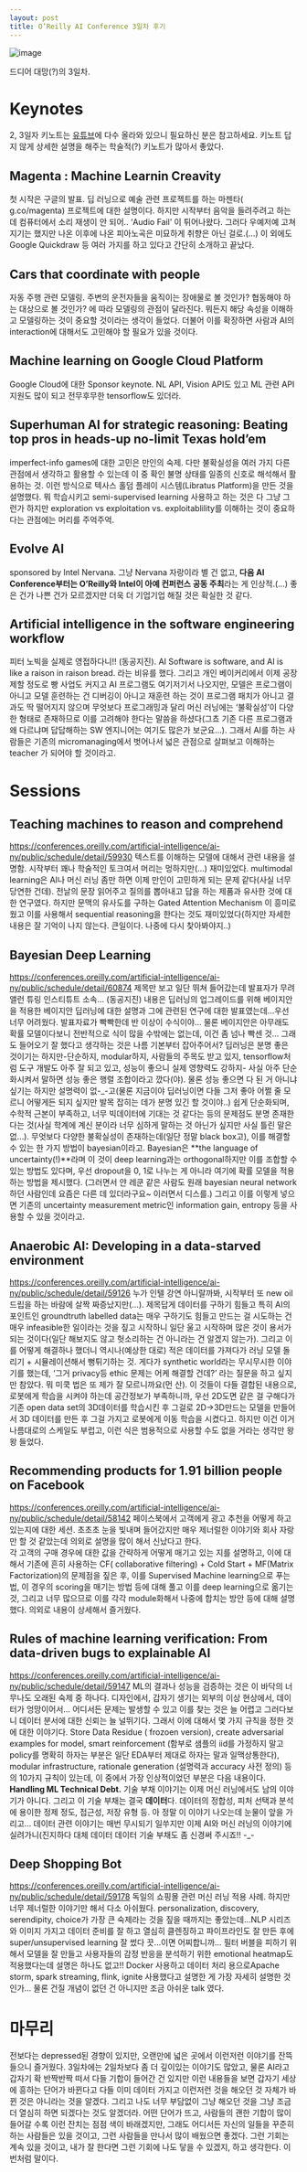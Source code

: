 ```yaml
---
layout: post
title: O’Reilly AI Conference 3일차 후기
---
```


![image](https://cojette.files.wordpress.com/2017/06/img_6596.jpg)

드디어 대망(?)의 3일차.

# Keynotes
2, 3일자 키노트는 [유튜브](https://www.youtube.com/playlist?list=PL055Epbe6d5aWQeNSNfGwal91ruF-jsin)에 다수 올라와 있으니 필요하신 분은 참고하세요. 
키노트 답지 않게 상세한 설명을 해주는 학술적(?) 키노트가 많아서 좋았다.

## Magenta : Machine Learnin Creavity 
첫 시작은 구글의 발표. 딥 러닝으로 예술 관련 프로젝트를 하는 마젠타( g.co/magenta) 프로젝트에 대한 설명이다. 
하지만 시작부터 음악을 들려주려고 하는데 컴퓨터에서 소리 재생이 안 되어..  ‘Audio Fail’ 이 튀어나왔다. 그러다 우예저예 고쳐지기는 했지만 나온 이후에 나온 피아노곡은 미묘하게 취향은 아닌 걸로.(…) 이 외에도 Google Quickdraw 등 여러 가지를 하고 있다고 간단히 소개하고 끝났다. 

## Cars that coordinate with people
자동 주행 관련 모델링. 주변의 운전자들을 움직이는 장애물로 볼 것인가? 협동해야 하는 대상으로 볼 것인가? 에 따라 모델링의 관점이 달라진다. 뭐든지 해당 속성을 이해하고 모델링하는 것이 중요할 것이라는 생각이 들었다. 더불어 이를 확장하면 사람과 AI의 interaction에 대해서도 고민해야 할 필요가 있을 것이다.

## Machine learning on Google Cloud Platform
Google Cloud에 대한 Sponsor keynote. NL API, Vision API도 있고 ML 관련 API 지원도 많이 되고 전무후무한 tensorflow도 있더라.

## Superhuman AI for strategic reasoning: Beating top pros in heads-up no-limit Texas hold’em
imperfect-info games에 대한 고민은 만인의 숙제. 다만 불확실성을 여러 가지 다른 관점에서 생각하고 활용할 수 있는데 이 중 확인 불명 상태를 일종의 신호로 해석해서 활용하는 것. 이런 방식으로 텍사스 홀덤 플레이 시스템(Libratus Platform)을 만든 것을 설명했다.
뭐 학습시키고 semi-supervised learning 사용하고 하는 것은 다 그냥 그런가 하지만  exploration vs exploitation vs. exploitablility를 이해하는 것이 중요하다는 관점에는 머리를 주억주억.

## Evolve AI
sponsored by Intel Nervana. 그냥 Nervana 자랑이라 별 건 없고, **다음 AI Conference부터는 O’Reilly와 Intel이 아예 컨퍼런스 공동 주최**라는 게 인상적.(…) 좋은 건가 나쁜 건가 모르겠지만 더욱 더 기업기업 해질 것은 확실한 것 같다. 

## Artificial intelligence in the software engineering workflow
피터 노빅을 실제로 영접하다니!! (동공지진). AI Software is software, and AI is like a raison in raison bread. 라는 비유를 했다. 그리고 개인 베이커리에서 이제 공장제할 정도로 빵 사업도 커지고 AI 프로그램도 여기저기서 나오지만, 모델은 프로그램이 아니고 모델 훈련하는 건 디버깅이 아니고 재훈련 하는 것이 프로그램 패치가 아니고 결과도 딱 떨어지지 않으며 무엇보다 프로그래밍과 달리 머신 러닝에는 ‘불확실성’이 다양한 형태로 존재하므로 이를 고려해야 한다는 말씀을 하셨다(그쵸 기존 다른 프로그램과 왜 다르냐며 답답해하는 SW 엔지니어는 여기도 많은가 보군요…). 그래서 AI를 하는 사람들은 기존의 micromanaging에서 벗어나서 넓은 관점으로 살펴보고 이해하는 teacher 가 되어야 할 것이라고. 

# Sessions 
## Teaching machines to reason and comprehend
https://conferences.oreilly.com/artificial-intelligence/ai-ny/public/schedule/detail/59930
텍스트를 이해하는 모델에 대해서 관련 내용을 설명함. 시작부터 꽤나 학술적인 토크여서 머리는 멍하지만(…) 재미있었다. 
multimodal learning은 AI나 머신 러닝 좀만 하면 이제 만인이 고민하게 되는 문제 같다(사실 너무 당연한 건데).  전날의 문장 읽어주고 질의를 뽑아내고 답을 하는 제품과 유사한 것에 대한 연구였다. 
하지만 문맥의 유사도를 구하는 Gated Attention Mechanism 이 흥미로웠고 이를 사용해서 sequential reasoning을 한다는 것도 재미있었다(하지만 자세한 내용은 잘 기억이 나지 않는다. 큰일이다. 나중에 다시 찾아봐야지..)

## Bayesian Deep Learning
https://conferences.oreilly.com/artificial-intelligence/ai-ny/public/schedule/detail/60874
제목만 보고 일단 뛰쳐 들어갔는데 발표자가 무려 앨런 튜링 인스티튜트 소속… (동공지진)
내용은 딥러닝의 업그레이드를 위해 베이지안을 적용한 베이지안 딥러닝에 대한 설명과 그에 관련된 연구에 대한 발표였는데…우선 너무 어려웠다. 발표자료가 빡빡한데 반 이상이 수식이야… 물론 베이지안은 아무래도 확률 모델이다보니 전반적으로 식이 많을 수밖에는 없는데, 이건 좀 넘나 빡센 것…
그래도 들어오기 잘 했다고 생각하는 것은 나름 기본부터 잡아주어서?
딥러닝은 분명 좋은 것이기는 하지만-단순하지, modular하지, 사람들의 주목도 받고 있지, tensorflow처럼 도구 개발도 아주 잘 되고 있고, 성능이 좋으니 실제 영향력도 강하지- 사실 아주 단순화시켜서 말하면 성능 좋은 행렬 조합이라고 깠다(야). 물론 성능 좋으면 다 된 거 아니냐 싶기는 하지만 설명력이 없-_-고(물론 지금이야 딥러닝이면 다들 그저 좋아 어쩔 줄 모르니 어떻게든 되지 싶지만 발목 잡히는 데가 분명 있긴 할 것이야..) 쉽게 단순화되며, 수학적 근본이 부족하고, 너무 빅데이터에 기대는 것 같다는 등의 문제점도 분명 존재한다는 것(사실 학계에 계신 분이라 너무 심하게 말하는 것 아닌가 싶지만 사실 틀린 말은 없…).
무엇보다 다양한 불확실성이 존재하는데(일단 정말 black box고), 이를 해결할 수 있는 한 가지 방법이 bayesian이라고. Bayesian은 **the language of uncertainty(!)**라며 이 것이 deep learning과는 orthogonal하지만 이를 조합할 수 있는 방법도 있다며, 우선  dropout을 0, 1로 나누는 게 아니라 여기에 확률 모델을 적용하는 방법을 제시했다. (그러면서 얀 레쿤 같은 사람도 원래 bayesian neural network 하던 사람인데 요즘은 다른 데 있더라구요~ 이러면서 디스를.) 그리고 이를 이렇게 넣으면 기존의 uncertainty measurement metric인 information gain, entropy 등을 사용할 수 있을 것이라고.

## Anaerobic AI: Developing in a data-starved environment
https://conferences.oreilly.com/artificial-intelligence/ai-ny/public/schedule/detail/59126
누가 인텔 강연 아니랄까봐, 시작부터 또 new oil 드립을 하는 바람에 살짝 짜증났지만(…). 제목답게 데이터를 구하기 힘들고 특히 AI의 포인트인 groundtruth labelled data는 매우 구하기도 힘들고 만드는 걸 시도하는 건 매우 infeasible한 일이라는 것을 짚고 시작하니 일단 울고 시작하며 많은 것이 용서가 되는 것이다(일단 해보지도 않고 헛소리하는 건 아니라는 건 알겠지 않는가). 
그리고 이를 어떻게 해결하나 했더니 역시나(예상한 대로) 적은 데이터를 가져다가 러닝 모델 돌리기 + 시뮬레이션해서 뻥튀기하는 것. 게다가 synthetic world라는 무시무시한 이야기를 했는데, ‘그거 privacy등 ethic 문제는 어케 해결할 건데?’ 라는 질문을 하고 싶지만 참았다. 뭐 미쿡 법은 또 제가 잘 모르니까요(먼 산). 
이 것들이 다들 결합된 내용으로, 로봇에게 학습을 시켜야 하는데 공간정보가 부족하니까, 우선 2D도면 같은 걸 구해다가 기존 open data set의 3D데이터를 학습시킨 후 그걸로 2D->3D만드는 모델을 만들어서 3D 데이터를 만든 후 그걸 가지고 로봇에게 이동 학습을 시켰다고. 하지만 이건 이거 나름대로의 스케일도 부럽고, 이런 식은 범용적으로 사용할 수도 없을 거라는 생각만 왕왕 들었다.

## Recommending products for 1.91 billion people on Facebook
https://conferences.oreilly.com/artificial-intelligence/ai-ny/public/schedule/detail/58142
페이스북에서 고객에게 광고 추천을 어떻게 하고 있는지에 대한 세션. 초초초 눈을 빛내며 들어갔지만 매우 제너럴한 이야기와 회사 자랑만 할 것 같았는데 의외로 설명을 많이 해서 신났다고 한다.  
각 고객의 구매 경우에 대한 값을 간략하게 어떻게 매기고 있는 지를 설명하고, 이에 대해서 기존에 흔히 사용하는 CF( collaborative filtering) + Cold Start + MF(Matrix Factorization)의 문제점을 짚은 후, 이를 Supervised Machine learning으로 푸는 법, 이 경우의 scoring을 매기는 방법 등에 대해 풀고 이를 deep learning으로 옮기는 것, 그리고 너무 많으므로 이를 각각 module화해서 나중에 합치는 방안 등에 대해 설명했다. 의외로 내용이 상세해서 즐거웠다. 

## Rules of machine learning verification: From data-driven bugs to explainable AI
https://conferences.oreilly.com/artificial-intelligence/ai-ny/public/schedule/detail/59147
ML의 결과나 성능을 검증하는 것은 이 바닥의 너무나도 오래된 숙제 중 하나다. 디자인에서, 갑자기 생기는 외부의 이상 현상에서, 데이터가 엉망이어서… 어디서든 문제는 발생할 수 있고 이를 찾는 것은 늘 어렵고 그러다보니 데이터 분서에 대한 신뢰는 늘 널뛰기다. 그래서 이에 대해서 몇 가지 규칙을 정한 것에 대한 이야기다.
Store Data Residue ( frozoen version), create adversarial examples for model,  smart reinforcement (함부로 샘플의 iid를 가정하지 말고 policy를 명확히 하자는 부분은 일단 EDA부터 제대로 하자는 말과 일맥상통한다), modular infrastructure, rationale generation (설명력과 accuracy 사전 정의) 등의 10가지 규칙이 있는데, 이 중에서 가장 인상적이었던 부분은 다음 내용이다.
**Handling ML Technical Debt.** 기술 부채 이야기는 이제 머신 러닝에서도 남의 이야기가 아니다. 그리고 이 기술 부채는 결국 **데이터**다. 데이터의 정합성, 피처 선택과 분석에 용이한 정제 정도, 접근성, 저장 유형 등. 아 정말 이 이야기 나오는데 눈물이 앞을 가리고… 데이터 관련 이야기는 매번 무시되기 일쑤지만 이제 AI와 머신 러닝의 이야기에 실려가니(진지하다 대체 데이터  데이터 기술 부채도 좀 신경써 주시죠!! -_-

## Deep Shopping Bot
https://conferences.oreilly.com/artificial-intelligence/ai-ny/public/schedule/detail/59178
독일의 쇼핑몰 관련 머신 러닝 적용 사례. 하지만 너무 제너럴한 이야기만 해서 다소 아쉬웠다. personalization, discovery, serendipity, choice가 가장 큰 숙제라는 것을 짚을 때까지는 좋았는데…NLP 시리즈와 이미지 가지고 데이터 준비를 잘 하고 열심히 클렌징하고 파이프라인도 잘 만든 후에 super/unsupervised learning 잘 썼다 끗…이면 어찌합니까… 필터 버블을 피하기 위해서 모델을 잘 만들고 사용자들의 감정 반응을 분석하기 위한 emotional heatmap도 적용했다는데 설명은 하나도 없고!!  Docker 사용하고 데이터 처리 용으로Apache storm, spark streaming, flink, ignite 사용했다고 설명한 게 가장 자세히 설명한 것인가… 물론 건질 개념이 없던 건 아니지만 조금 아쉬운 talk 였다.

# 마무리
전보다는 depressed된 경향이 있지만, 오랜만에 넓은 곳에서 이런저런 이야기를 잔뜩 들으니 즐거웠다. 3일차에는 2일차보다 좀 더 깊이있는 이야기도 많았고, 물론 AI라고 갑자기 확 반짝반짝 떠서 다들 기합이 들어간 건 있지만 이런 내용들을 보면 갑자기 세상에 흥하는 단어가 바뀐다고 다들 이미 데이터 가지고 이런저런 것을 해오던 것 자체가 바뀐 것은 아니라는 것을 알겠다. 그리고 나도 너무 부담없이 그냥 해오던 것을 그냥 조금 더 열심히 하면 되겠다는 것도 알겠더라.
어떤 단어가 뜨고, 사람들의 괜한 기합이 많이 들어갈 수록 이런 잔치는 점점 색이 바래겠지만, 그래도 어디서든 자신의 일들을 꾸준히 하는 사람들은 있을 것이고, 그런 사람들을 만나서 많이 배웠으면 좋겠다. 
그런 기회는 계속 있을 것이고, 내가 잘 한다면 그런 기회에 나도 닿을 수 있겠지, 하고 생각한다. 이번처럼 말이다.
